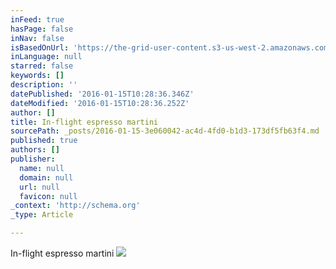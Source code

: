 ```yaml
---
inFeed: true
hasPage: false
inNav: false
isBasedOnUrl: 'https://the-grid-user-content.s3-us-west-2.amazonaws.com/34cac9f2-029e-4d64-b50c-63e0a7476190.png'
inLanguage: null
starred: false
keywords: []
description: ''
datePublished: '2016-01-15T10:28:36.346Z'
dateModified: '2016-01-15T10:28:36.252Z'
author: []
title: In-flight espresso martini
sourcePath: _posts/2016-01-15-3e060042-ac4d-4fd0-b1d3-173df5fb63f4.md
published: true
authors: []
publisher:
  name: null
  domain: null
  url: null
  favicon: null
_context: 'http://schema.org'
_type: Article

---
```

In-flight espresso martini
![](https://the-grid-user-content.s3-us-west-2.amazonaws.com/34cac9f2-029e-4d64-b50c-63e0a7476190.png)